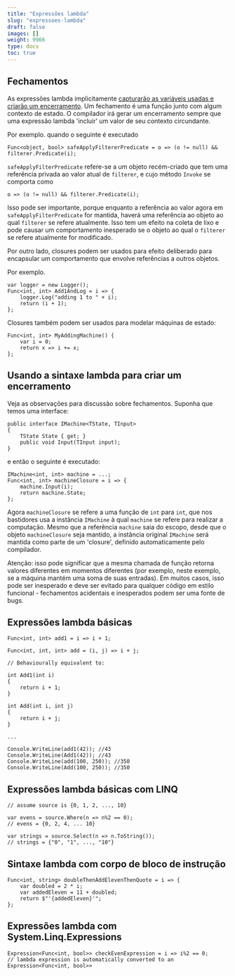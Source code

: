 ```yaml
---
title: "Expressões lambda"
slug: "expressoes-lambda"
draft: false
images: []
weight: 9966
type: docs
toc: true
---
```


Fechamentos
---

As expressões lambda implicitamente [capturarão as variáveis ​​usadas e criarão um encerramento][0]. Um fechamento é uma função junto com algum contexto de estado. O compilador irá gerar um encerramento sempre que uma expressão lambda 'incluir' um valor de seu contexto circundante.

Por exemplo. quando o seguinte é executado

    Func<object, bool> safeApplyFiltererPredicate = o => (o != null) && filterer.Predicate(i);

`safeApplyFilterPredicate` refere-se a um objeto recém-criado que tem uma referência privada ao valor atual de `filterer`, e cujo método `Invoke` se comporta como

    o => (o != null) && filterer.Predicate(i);

Isso pode ser importante, porque enquanto a referência ao valor agora em `safeApplyFilterPredicate` for mantida, haverá uma referência ao objeto ao qual `filterer` se refere atualmente. Isso tem um efeito na coleta de lixo e pode causar um comportamento inesperado se o objeto ao qual o `filterer` se refere atualmente for modificado.

Por outro lado, closures podem ser usados ​​para efeito deliberado para encapsular um comportamento que envolve referências a outros objetos.

Por exemplo.

    var logger = new Logger();
    Func<int, int> Add1AndLog = i => {
        logger.Log("adding 1 to " + i);
        return (i + 1);
    };

Closures também podem ser usados ​​para modelar máquinas de estado:

    Func<int, int> MyAddingMachine() {
        var i = 0;
        return x => i += x;
    };

[0]: http://csharpindepth.com/Articles/Chapter5/Closures.aspx

## Usando a sintaxe lambda para criar um encerramento
Veja as observações para discussão sobre fechamentos. Suponha que temos uma interface:

    public interface IMachine<TState, TInput>
    {
        TState State { get; }
        public void Input(TInput input);
    }

e então o seguinte é executado:

    IMachine<int, int> machine = ...;
    Func<int, int> machineClosure = i => {
        machine.Input(i);
        return machine.State;
    };

Agora `machineClosure` se refere a uma função de `int` para `int`, que nos bastidores usa a instância `IMachine` à qual `machine` se refere para realizar a computação. Mesmo que a referência `machine` saia do escopo, desde que o objeto `machineClosure` seja mantido, a instância original `IMachine` será mantida como parte de um 'closure', definido automaticamente pelo compilador.

Atenção: isso pode significar que a mesma chamada de função retorna valores diferentes em momentos diferentes (por exemplo, neste exemplo, se a máquina mantém uma soma de suas entradas). Em muitos casos, isso pode ser inesperado e deve ser evitado para qualquer código em estilo funcional - fechamentos acidentais e inesperados podem ser uma fonte de bugs.

## Expressões lambda básicas
    Func<int, int> add1 = i => i + 1;

    Func<int, int, int> add = (i, j) => i + j;

    // Behaviourally equivalent to:

    int Add1(int i)
    {
        return i + 1;
    }

    int Add(int i, int j)
    {
        return i + j;
    }

    ...

    Console.WriteLine(add1(42)); //43
    Console.WriteLine(Add1(42)); //43
    Console.WriteLine(add(100, 250)); //350
    Console.WriteLine(Add(100, 250)); //350

## Expressões lambda básicas com LINQ
    // assume source is {0, 1, 2, ..., 10}

    var evens = source.Where(n => n%2 == 0);
    // evens = {0, 2, 4, ... 10}

    var strings = source.Select(n => n.ToString());
    // strings = {"0", "1", ..., "10"}

## Sintaxe lambda com corpo de bloco de instrução
    Func<int, string> doubleThenAddElevenThenQuote = i => {
        var doubled = 2 * i;
        var addedEleven = 11 + doubled;
        return $"'{addedEleven}'";
    };

## Expressões lambda com System.Linq.Expressions
    Expression<Func<int, bool>> checkEvenExpression = i => i%2 == 0;
    // lambda expression is automatically converted to an Expression<Func<int, bool>>

